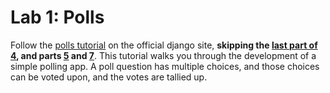 
# Lab 1: Polls

Follow the [polls tutorial](https://docs.djangoproject.com/en/3.1/intro/tutorial01/) on the official django site, **skipping the [last part of 4](https://docs.djangoproject.com/en/3.1/intro/tutorial04/#use-generic-views-less-code-is-better), and parts [5](https://docs.djangoproject.com/en/3.1/intro/tutorial05/) and [7](https://docs.djangoproject.com/en/3.1/intro/tutorial07/)**. This tutorial walks you through the development of a simple polling app. A poll question has multiple choices, and those choices can be voted upon, and the votes are tallied up.

